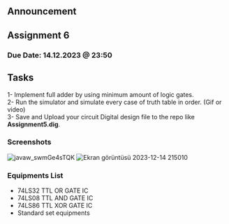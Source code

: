 ## Announcement

## Assignment 6
### Due Date: 14.12.2023 @ 23:50

## Tasks
1- Implement full adder by using minimum amount of logic gates.  
2- Run the simulator and simulate every case of truth table in order. (Gif or video)  
3- Save and Upload your circuit Digital design file to the repo like **Assignment5.dig**. 

### Screenshots
![javaw_swmGe4sTQK](https://github.com/abbaselmas/Assignment/assets/147322685/346ed460-011b-491b-ab6a-60715daf4f94)
![Ekran görüntüsü 2023-12-14 215010](https://github.com/abbaselmas/Assignment/assets/147322685/8b6b15eb-8250-485e-a59f-cb7af73cea21)



### Equipments List

- 74LS32 TTL OR GATE IC
- 74LS08 TTL AND GATE IC
- 74LS86 TTL XOR GATE IC
- Standard set equipments
